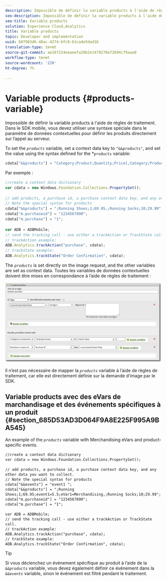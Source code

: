 ```yaml
---
description: Impossible de définir la variable products à l'aide de règles de traitement. Dans le SDK mobile, vous devez utiliser une syntaxe spéciale dans le paramètre de données contextuelles pour définir les produits directement sur l’appel au serveur.
seo-description: Impossible de définir la variable products à l'aide de règles de traitement. Dans le SDK mobile, vous devez utiliser une syntaxe spéciale dans le paramètre de données contextuelles pour définir les produits directement sur l’appel au serveur.
seo-title: Variable products
solution: Experience Cloud,Analytics
title: Variable products
topic: Developer and implementation
uuid: 607983d6-48ac-4274-bfc8-b1ca4e5dad1b
translation-type: tm+mt
source-git-commit: ae16f224eeaeefa29b2e1479270a72694c79aaa0
workflow-type: tm+mt
source-wordcount: '220'
ht-degree: 7%

---
```



# Variable products {#products-variable}

Impossible de définir la variable products à l&#39;aide de règles de traitement. Dans le SDK mobile, vous devez utiliser une syntaxe spéciale dans le paramètre de données contextuelles pour définir les produits directement sur l’appel au serveur.

To set the *`products`* variable, set a context data key to `"&&products"`, and set the value using the syntax defined for the *`products` variable:

```js
cdata["&&products"] = "Category;Product;Quantity;Price[,Category;Product;Quantity;Price]";
```

Par exemple :

```js
//create a context data dictionary 
var cdata = new Windows.Foundation.Collections.PropertySet(); 
 
// add products, a purchase id, a purchase context data key, and any other data you want to collect. 
// Note the special syntax for products 
cdata["&&products"] = ";Running Shoes;1;69.95,;Running Socks;10;29.99"; 
cdata["m.purchaseid"] = "1234567890"; 
cdata["m.purchase"] = "1"; 
 
var ADB = ADBMobile; 
// send the tracking call - use either a trackAction or TrackState call. 
// trackAction example: 
ADB.Analytics.trackAction("purchase", cdata); 
// trackState example: 
ADB.Analytics.trackState("Order Confirmation", cdata);
```

The *`products`* is set directly on the image request, and the other variables are set as context data. Toutes les variables de données contextuelles doivent être mises en correspondance à l’aide de règles de traitement :

![](assets/products-procrules.png)

Il n’est pas nécessaire de mapper la *`products`* variable à l’aide de règles de traitement, car elle est directement définie sur la demande d’image par le SDK.

## Variable products avec des eVars de marchandisage et des événements spécifiques à un produit {#section_685D53AD3D064F9A8E225F995A9BA545}

An example of the *`products`* variable with Merchandising eVars and product-specific events.

```
//create a context data dictionary 
var cdata = new Windows.Foundation.Collections.PropertySet(); 
  
// add products, a purchase id, a purchase context data key, and any other data you want to collect. 
// Note the special syntax for products 
cdata["&&events"] = "event1 "; 
cdata["&&products"] = ";Running Shoes;1;69.95;event1=5.5;eVar1=Merchandising,;Running Socks;10;29.99"; 
cdata["m.purchaseid"] = "1234567890"; 
cdata["m.purchase"] = "1"; 
  
var ADB = ADBMobile; 
// send the tracking call - use either a trackAction or TrackState call. 
// trackAction example: 
ADB.Analytics.trackAction("purchase", cdata); 
// trackState example: 
ADB.Analytics.trackState("Order Confirmation", cdata);
```

>[!TIP]
>
>Si vous déclenchez un événement spécifique au produit à l’aide de la *`&&products`* variable, vous devez également définir ce événement dans la *`&&events`* variable, sinon le événement est filtré pendant le traitement.

